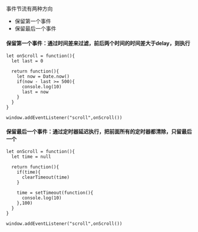 事件节流有两种方向

<ul>
  <li>保留第一个事件</li>
  <li>保留最后一个事件</li>
</ul>

#### 保留第一个事件：通过时间差来过滤，前后两个时间的时间差大于delay，则执行

```
let onScroll = function(){
  let last = 0
  
  return function(){
    let now = Date.now()
    if(now - last >= 500){
      console.log(10)
      last = now
    }
  }
}

window.addEventListener("scroll",onScroll())
```

#### 保留最后一个事件：通过定时器延迟执行，把前面所有的定时器都清除，只留最后一个

```
let onScroll = function(){
  let time = null
  
  return function(){
    if(time){
      clearTimeout(time)
    }
    
    time = setTimeout(function(){
      console.log(10)
    },100)
  }
}

window.addEventListener("scroll",onScroll())
```
